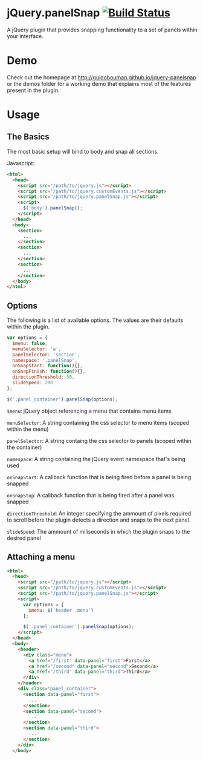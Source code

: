 # jQuery.panelSnap [![Build Status](https://travis-ci.org/guidobouman/jquery-panelsnap.png)](https://travis-ci.org/guidobouman/jquery-panelsnap)
A jQuery plugin that provides snapping functionality to a set of panels within your interface.

# Demo
Check out the homepage at http://guidobouman.github.io/jquery-panelsnap or the demos folder for a working demo that explains most of the features present in the plugin.

# Usage
## The Basics
The most basic setup will bind to body and snap all sections.

Javascript:
```html
<html>
  <head>
    <script src="/path/to/jquery.js"></script>
    <script src="/path/to/jquery.customEvents.js"></script>
    <script src="/path/to/jquery.panelSnap.js"></script>
    <script>
      $('body').panelSnap();
    </script>
  </head>
  <body>
    <section>
      ...
    </section>
    <section>
      ...
    </section>
    <section>
      ...
    </section>
  </body>
</html>
```

## Options
The following is a list of available options. The values are their defaults within the plugin.
```javascript
var options = {
  $menu: false,
  menuSelector: 'a',
  panelSelector: 'section',
  namespace: '.panelSnap',
  onSnapStart: function(){},
  onSnapFinish: function(){},
  directionThreshold: 50,
  slideSpeed: 200
};

$('.panel_container').panelSnap(options);
```

`$menu`:
jQuery object referencing a menu that contains menu items

`menuSelector`:
A string containing the css selector to menu items (scoped within the menu)

`panelSelector`:
A string containg the css selector to panels (scoped within the container)

`namespace`:
A string containing the jQuery event namespace that's being used

`onSnapStart`:
A callback function that is being fired before a panel is being snapped

`onSnapStop`:
A callback function that is being fired after a panel was snapped

`directionThreshold`:
An integer specifying the ammount of pixels required to scroll before the plugin detects a direction and snaps to the next panel.

`slideSpeed`:
The ammount of miliseconds in which the plugin snaps to the desired panel

## Attaching a menu

```html
<html>
  <head>
    <script src="/path/to/jquery.js"></script>
    <script src="/path/to/jquery.customEvents.js"></script>
    <script src="/path/to/jquery.panelSnap.js"></script>
    <script>
      var options = {
        $menu: $('header .menu')
      };

      $('.panel_container').panelSnap(options);
    </script>
  </head>
  <body>
    <header>
      <div class="menu">
        <a href="/first" data-panel="first">First</a>
        <a href="/second" data-panel="second">Second</a>
        <a href="/third" data-panel="third">Third</a>
      </div>
    </header>
    <div class="panel_container">
      <section data-panel="first">
        ...
      </section>
      <section data-panel="second">
        ...
      </section>
      <section data-panel="third">
        ...
      </section>
    </div>
  </body>
```
